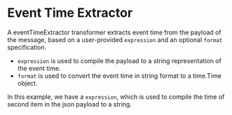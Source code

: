# Event Time Extractor


A eventTimeExtractor transformer extracts event time from the payload of the message, based on a user-provided `expression` and an optional `format` specification.

- `expression` is used to compile the payload to a string representation of the event time.
- `format` is used to convert the event time in string format to a time.Time object.


In this example, we have a `expression`, which is used to compile the time of second item in the json payload to a string.